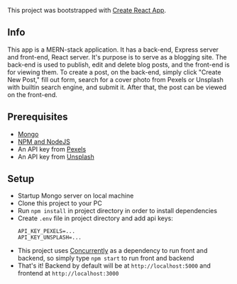 This project was bootstrapped with [Create React App](https://github.com/facebook/create-react-app).

## Info
This app is a MERN-stack application. It has a back-end, Express server and front-end, React server. It's purpose is to serve as a blogging site. The back-end is used to publish, edit and delete blog posts, and the front-end is for viewing them. To create a post, on the back-end, simply click "Create New Post," fill out form, search for a cover photo from Pexels or Unsplash with builtin search engine, and submit it. After that, the post can be viewed on the front-end.

## Prerequisites

* [Mongo](https://www.mongodb.com/download-center/community)
* [NPM and NodeJS](https://www.npmjs.com/get-npm)
* An API key from [Pexels](https://www.pexels.com/api/)
* An API key from [Unsplash](https://unsplash.com/developers)

## Setup

* Startup Mongo server on local machine
* Clone this project to your PC
* Run `npm install` in project directory in order to install dependencies
* Create `.env` file in project directory and add api keys:
	```
	API_KEY_PEXELS=...
	API_KEY_UNSPLASH=...
	```
* This project uses [Concurrently](https://www.npmjs.com/package/concurrently) as a dependency to run front and backend, so simply type `npm start` to run front and backend
* That's it! Backend by default will be at `http://localhost:5000` and frontend at `http://localhost:3000`
